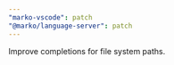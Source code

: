 ```yaml
---
"marko-vscode": patch
"@marko/language-server": patch
---
```


Improve completions for file system paths.
